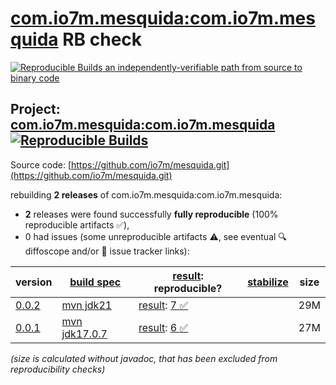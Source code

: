 [com.io7m.mesquida:com.io7m.mesquida](https://central.sonatype.com/artifact/com.io7m.mesquida/com.io7m.mesquida/versions) RB check
=======

[![Reproducible Builds](https://reproducible-builds.org/images/logos/rb.svg) an independently-verifiable path from source to binary code](https://reproducible-builds.org/)

## Project: [com.io7m.mesquida:com.io7m.mesquida](https://central.sonatype.com/artifact/com.io7m.mesquida/com.io7m.mesquida/versions) [![Reproducible Builds](https://img.shields.io/endpoint?url=https://raw.githubusercontent.com/jvm-repo-rebuild/reproducible-central/master/content/com/io7m/mesquida/badge.json)](https://github.com/jvm-repo-rebuild/reproducible-central/blob/master/content/com/io7m/mesquida/README.md)

Source code: [https://github.com/io7m/mesquida.git](https://github.com/io7m/mesquida.git)

rebuilding **2 releases** of com.io7m.mesquida:com.io7m.mesquida:
- **2** releases were found successfully **fully reproducible** (100% reproducible artifacts :white_check_mark:),
- 0 had issues (some unreproducible artifacts :warning:, see eventual :mag: diffoscope and/or :memo: issue tracker links):

| version | [build spec](/BUILDSPEC.md) | [result](https://reproducible-builds.org/docs/jvm/): reproducible? | [stabilize](https://github.com/google/oss-rebuild/blob/main/cmd/stabilize/README.md) | size |
| -- | --------- | ------ | ------ | -- |
| [0.0.2](https://central.sonatype.com/artifact/com.io7m.mesquida/com.io7m.mesquida/0.0.2/pom) | [mvn jdk21](com.io7m.mesquida-0.0.2.buildspec) | [result](com.io7m.mesquida-0.0.2.buildinfo): [7 :white_check_mark: ](com.io7m.mesquida-0.0.2.buildcompare) | | 29M |
| [0.0.1](https://central.sonatype.com/artifact/com.io7m.mesquida/com.io7m.mesquida/0.0.1/pom) | [mvn jdk17.0.7](com.io7m.mesquida-0.0.1.buildspec) | [result](com.io7m.mesquida-0.0.1.buildinfo): [6 :white_check_mark: ](com.io7m.mesquida-0.0.1.buildcompare) | | 27M |

<i>(size is calculated without javadoc, that has been excluded from reproducibility checks)</i>
